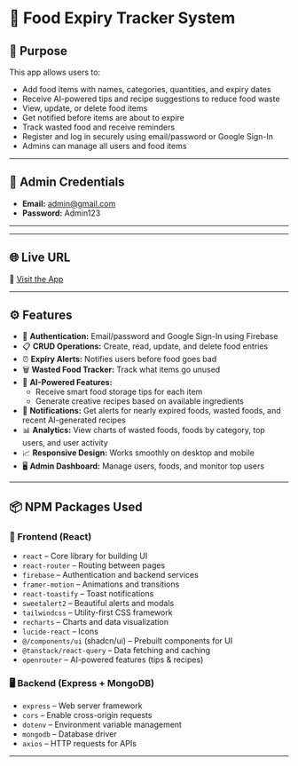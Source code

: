 # 🥫 Food Expiry Tracker System

## 🎯 Purpose

This app allows users to:

- Add food items with names, categories, quantities, and expiry dates
- Receive AI-powered tips and recipe suggestions to reduce food waste
- View, update, or delete food items
- Get notified before items are about to expire
- Track wasted food and receive reminders
- Register and log in securely using email/password or Google Sign-In
- Admins can manage all users and food items

---

## 📝 Admin Credentials

- **Email:** admin@gmail.com  
- **Password:** Admin123

---
---

## 🌐 Live URL

🔗 [Visit the App](https://lighthearted-pony-e9a162.netlify.app/)

---

## ⚙️ Features

- 🔐 **Authentication:** Email/password and Google Sign-In using Firebase  
- 📋 **CRUD Operations:** Create, read, update, and delete food entries  
- ⏰ **Expiry Alerts:** Notifies users before food goes bad  
- 🗑️ **Wasted Food Tracker:** Track what items go unused  
- 🧠 **AI-Powered Features:**  
  - Receive smart food storage tips for each item  
  - Generate creative recipes based on available ingredients  
- 🔔 **Notifications:** Get alerts for nearly expired foods, wasted foods, and recent AI-generated recipes  
- 📊 **Analytics:** View charts of wasted foods, foods by category, top users, and user activity  
- 📈 **Responsive Design:** Works smoothly on desktop and mobile  
- 🖥️ **Admin Dashboard:** Manage users, foods, and monitor top users


---


## 📦 NPM Packages Used

### 🔧 Frontend (React)

- `react` – Core library for building UI
- `react-router` – Routing between pages
- `firebase` – Authentication and backend services
- `framer-motion` – Animations and transitions
- `react-toastify` – Toast notifications
- `sweetalert2` – Beautiful alerts and modals
- `tailwindcss` – Utility-first CSS framework
- `recharts` – Charts and data visualization
- `lucide-react` – Icons
- `@/components/ui` (shadcn/ui) – Prebuilt components for UI
- `@tanstack/react-query` – Data fetching and caching
- `openrouter` – AI-powered features (tips & recipes)

### 🖥️ Backend (Express + MongoDB)

- `express` – Web server framework
- `cors` – Enable cross-origin requests
- `dotenv` – Environment variable management
- `mongodb` – Database driver
- `axios` – HTTP requests for APIs


---
